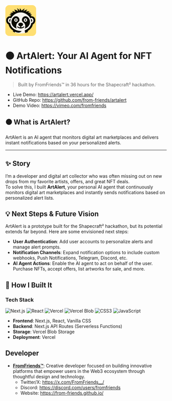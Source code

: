 ![artalert-logo](public/artalert-logo.png)

# ⚫ ArtAlert: Your AI Agent for NFT Notifications
> Built by FromFriends™ in 36 hours for the Shapecraft² hackathon.

- Live Demo: https://artalert.vercel.app/
- GitHub Repo: https://github.com/from-friends/artalert
- Demo Video: https://vimeo.com/fromfriends

## ⚫ What is ArtAlert?

ArtAlert is an AI agent that monitors digital art marketplaces and delivers instant notifications based on your personalized alerts.

---

## ✨ Story

I’m a developer and digital art collector who was often missing out on new drops from my favorite artists, offers, and great NFT deals.  
To solve this, I built **ArtAlert**, your personal AI agent that continuously monitors digital art marketplaces and instantly sends notifications based on personalized alert lists.


## 💡 Next Steps & Future Vision

ArtAlert is a prototype built for the Shapecraft² hackathon, but its potential extends far beyond. Here are some envisioned next steps:

- **User Authentication**: Add user accounts to personalize alerts and manage alert prompts.
- **Notification Channels**: Expand notification options to include custom webhooks, Push Notifications, Telegram, Discord, etc.
- **AI Agent Actions**: Enable the AI agent to act on behalf of the user. Purchase NFTs, accept offers, list artworks for sale, and more.
  
## 🚀 How I Built It

### Tech Stack

![Next.js](https://img.shields.io/badge/Next.js-14-black?style=for-the-badge&logo=next.js)
![React](https://img.shields.io/badge/React-18-blue?style=for-the-badge&logo=react)
![Vercel](https://img.shields.io/badge/Deployed%20on-Vercel-black?style=for-the-badge&logo=vercel)
![Vercel Blob](https://img.shields.io/badge/Vercel%20Blob-000000?style=for-the-badge&logo=vercel)
![CSS3](https://img.shields.io/badge/CSS3-1572B6?style=for-the-badge&logo=css3&logoColor=white)
![JavaScript](https://img.shields.io/badge/JavaScript-F7DF1E?style=for-the-badge&logo=javascript&logoColor=black)

- **Frontend**: Next.js, React, Vanilla CSS
- **Backend**: Next.js API Routes (Serverless Functions)
- **Storage**: Vercel Blob Storage
- **Deployment**: Vercel

## Developer

- **[FromFriends™](https://from-friends.github.io/)**: Creative developer focused on building innovative platforms that empower users in the Web3 ecosystem through thoughtful design and technology.
  - Twitter/X: https://x.com/FromFriends__/
  - Discord: https://discord.com/users/fromfriends
  - Website: https://from-friends.github.io/
